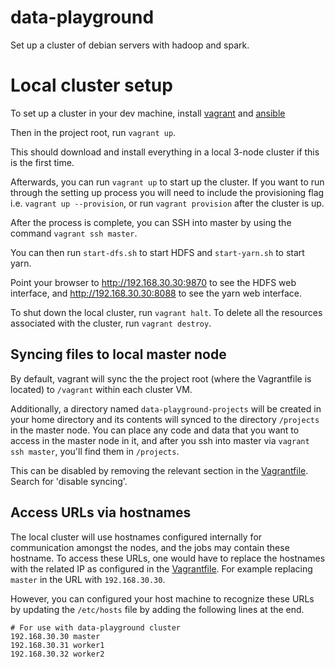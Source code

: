 # data-playground
Set up a cluster of debian servers with hadoop and spark.

# Local cluster setup

To set up a cluster in your dev machine, install [vagrant][1] and
[ansible][2]

[1]: https://www.vagrantup.com/docs/installation
[2]: https://docs.ansible.com/ansible/latest/installation_guide/intro_installation.html

Then in the project root, run `vagrant up`.

This should download and install everything in a local 3-node cluster
if this is the first time.

Afterwards, you can run `vagrant up` to start up the cluster. If you
want to run through the setting up process you will need to include the
provisioning flag i.e.  `vagrant up --provision`, or run
`vagrant provision` after the cluster is up.

After the process is complete, you can SSH into master by using the
command `vagrant ssh master`. 

You can then run `start-dfs.sh` to start HDFS and `start-yarn.sh` to
start yarn.

Point your browser to http://192.168.30.30:9870 to see the HDFS web
interface, and http://192.168.30.30:8088 to see the yarn web
interface.

To shut down the local cluster, run `vagrant halt`. To delete all the
resources associated with the cluster, run `vagrant destroy`.

## Syncing files to local master node

By default, vagrant will sync the the project root (where the
Vagrantfile is located) to `/vagrant` within each cluster VM.

Additionally, a directory named `data-playground-projects` will be
created in your home directory and its contents will synced to the
directory `/projects` in the master node. You can place any code and
data that you want to access in the master node in it, and after you
ssh into master via `vagrant ssh master`, you'll find them in
`/projects`.

This can be disabled by removing the relevant section in the
[Vagrantfile](Vagrantfile). Search for 'disable syncing'.

## Access URLs via hostnames

The local cluster will use hostnames configured internally for
communication amongst the nodes, and the jobs may contain these
hostname. To access these URLs, one would have to replace the hostnames
with the related IP as configured in the [Vagrantfile](Vagrantfile).
For example replacing `master` in the URL with `192.168.30.30`.

However, you can configured your host machine to recognize these
URLs by updating the `/etc/hosts` file by adding the following lines
at the end.

```
# For use with data-playground cluster
192.168.30.30 master
192.168.30.31 worker1
192.168.30.32 worker2
```
